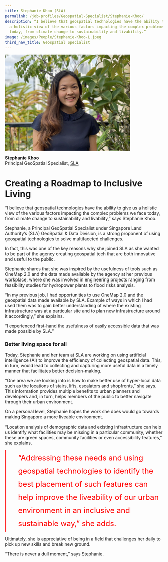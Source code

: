 ```yaml
---
title: Stephanie Khoo (SLA)
permalink: /job-profiles/Geospatial-Specialist/Stephanie-Khoo/
description: “I believe that geospatial technologies have the ability to give us
  a holistic view of the various factors impacting the complex problems we face
  today, from climate change to sustainability and livability.”
image: /images/People/Stephanie-Khoo-L.jpeg
third_nav_title: Geospatial Specialist
---
```

<img src="/images/People/Stephanie-Khoo-L.jpeg" alt="Stephanie Khoo" style="width:400px;" align="left">
<br clear="left">

**Stephanie Khoo**<br>
Principal GeoSpatial Specialist, [SLA](https://www.sla.gov.sg/)

# Creating a Roadmap to Inclusive Living

“I believe that geospatial technologies have the ability to give us a holistic view of the various factors impacting the complex problems we face today, from climate change to sustainability and livability,” says Stephanie Khoo.

Stephanie, a Principal GeoSpatial Specialist under Singapore Land Authority’s (SLA) GeoSpatial &amp; Data Division, is a strong proponent of using geospatial technologies to solve multifaceted challenges. 

In fact, this was one of the key reasons why she joined SLA as she wanted to be part of the agency creating geospatial tech that are both innovative and useful to the public. 

Stephanie shares that she was inspired by the usefulness of tools such as OneMap 2.0 and the data made available by the agency at her previous workplace, where she was involved in engineering projects ranging from feasibility studies for hydropower plants to flood risks analysis. 

“In my previous job, I had opportunities to use OneMap 2.0 and the geospatial data made available by SLA. Example of ways in which I had used them was to gain better understanding of where the existing infrastructure was at a particular site and to plan new infrastructure around it accordingly,” she explains.

“I experienced first-hand the usefulness of easily accessible data that was made possible by SLA.”

### Better living space for all

Today, Stephanie and her team at SLA are working on using artificial intelligence (AI) to improve the efficiency of collecting geospatial data. This, in turn, would lead to collecting and capturing more useful data in a timely manner that facilitates better decision-making. 

“One area we are looking into is how to make better use of hyper-local data such as the locations of stairs, lifts, escalators and shopfronts,” she says. This information provides multiple benefits to urban planners and developers and, in turn, helps members of the public to better navigate through their urban environment.

On a personal level, Stephanie hopes the work she does would go towards making Singapore a more liveable environment. 

“Location analysis of demographic data and existing infrastructure can help us identify what facilities may be missing in a particular community, whether these are green spaces, community facilities or even accessibility features,” she explains. 

<div style="font-size:24px; font-weight: 400; line-height: 1.75; color: #FF0000; padding: 5px 0px 5px 40px; margin-left: 0; border-left: 2px solid red">“Addressing these needs and using geospatial technologies to identify the best placement of such features can help improve the liveability of our urban environment in an inclusive and sustainable way,” she adds.</div> 

Ultimately, she is appreciative of being in a field that challenges her daily to pick up new skills and break new ground. 

“There is never a dull moment,” says Stephanie.